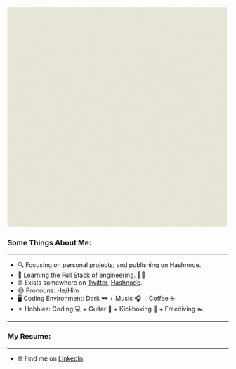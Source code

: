 <img src="./myGif.gif" alt="Intro of me, as a developer!">

### Some Things About Me:

---

- 🔍 Focusing on personal projects; and publishing on Hashnode.
- 🌱 Learning the Full Stack of engineering. 👨‍💻
- 🌐 Exists somewhere on [Twitter](https://twitter.com/krantos_dev), [Hashnode](https://krantos.hashnode.dev).
- 😄 Pronouns: He/Him
- 🖥️ Coding Environment: Dark 🕶️ + Music 🎧 + Coffee ☕
- ✴ Hobbies: Coding 💻 + Guitar 🎸 + Kickboxing 🥊 + Freediving 🏊

---

### My Resume:

---

- 🌐 Find me on [LinkedIn](https://www.linkedin.com/in/krantos/).
